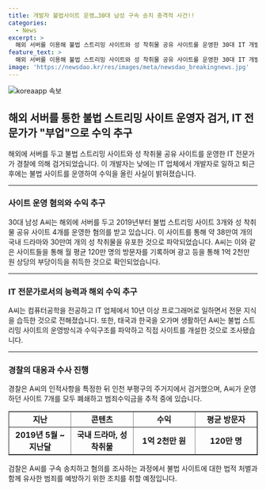 ```yaml
---
title: 개발자 불법사이트 운영…30대 남성 구속 송치 충격적 사건!!
categories:
  - News
excerpt: >
  해외 서버를 이용해 불법 스트리밍 사이트와 성 착취물 공유 사이트를 운영한 30대 IT 개발자가 검거됐다. A 씨는 2019년부터 7개 사이트를 운영하며 억대의 광고 수익을 올렸으며, 38만여 개의 국내 드라마 등과 30만여 개의 성 착취물을 유포했다. 경찰은 A 씨의 인적사항을 특정하고 인천 부평구에서 검거했으며, A 씨는 재택 근무를 하며 부업으로 사이트를 관리했다고 진술했다. 해당 사이트들은 모두 폐쇄되었고, 벌어들인 범죄수익금을 추적 중이다.
feature_text: >
  해외 서버를 이용해 불법 스트리밍 사이트와 성 착취물 공유 사이트를 운영한 30대 IT 개발자가 검거됐다. A 씨는 2019년부터 7개 사이트를 운영하며 억대의 광고 수익을 올렸으며, 38만여 개의 국내 드라마 등과 30만여 개의 성 착취물을 유포했다. 경찰은 A 씨의 인적사항을 특정하고 인천 부평구에서 검거했으며, A 씨는 재택 근무를 하며 부업으로 사이트를 관리했다고 진술했다. 해당 사이트들은 모두 폐쇄되었고, 벌어들인 범죄수익금을 추적 중이다.
image: 'https://newsdao.kr/res/images/meta/newsdao_breakingnews.jpg'
---
```


<p><img src="https://newsdao.kr/res/images/meta/newsdao_breakingnews.jpg" alt="koreaapp 속보" /></p>

<h2 data-ke-size="size26">해외 서버를 통한 불법 스트리밍 사이트 운영자 검거, IT 전문가가 "부업"으로 수익 추구</h2>

<p data-ke-size="size16">해외에 서버를 두고 불법 스트리밍 사이트와 성 착취물 공유 사이트를 운영한 IT 전문가가 경찰에 의해 검거되었습니다. 이 개발자는 낮에는 IT 업체에서 개발자로 일하고 퇴근 후에는 불법 사이트를 운영하여 수익을 올린 사실이 밝혀졌습니다.</p>

<hr>

<h3>사이트 운영 혐의와 수익 추구</h3>

<p data-ke-size="size16">30대 남성 A씨는 해외에 서버를 두고 2019년부터 불법 스트리밍 사이트 3개와 성 착취물 공유 사이트 4개를 운영한 혐의를 받고 있습니다. 이 사이트를 통해 약 38만여 개의 국내 드라마와 30만여 개의 성 착취물을 유포한 것으로 파악되었습니다. A씨는 이와 같은 사이트들을 통해 월 평균 120만 명의 방문자를 기록하며 광고 등을 통해 1억 2천만 원 상당의 부당이득을 취득한 것으로 확인되었습니다.</p>

<hr>

<h3>IT 전문가로서의 능력과 해외 수익 추구</h3>

<p data-ke-size="size16">A씨는 컴퓨터공학을 전공하고 IT 업체에서 10년 이상 프로그래머로 일하면서 전문 지식을 습득한 것으로 전해졌습니다. 또한, 태국과 한국을 오가며 생활하던 A씨는 불법 스트리밍 사이트의 운영방식과 수익구조를 파악하고 직접 사이트를 개설한 것으로 조사됐습니다.</p>

<hr>

<h3>경찰의 대응과 수사 진행</h3>

<p data-ke-size="size16">경찰은 A씨의 인적사항을 특정한 뒤 인천 부평구의 주거지에서 검거했으며, A씨가 운영하던 사이트 7개를 모두 폐쇄하고 범죄수익금을 추적 중에 있습니다.</p>

<table style="width: 100%;" border="1">
<tbody>
<tr>
<td style="text-align: center; width: 25%;"><b>지난</b></td>
<td style="text-align: center; width: 25%;"><b>콘텐츠</b></td>
<td style="text-align: center; width: 25%;"><b>수익</b></td>
<td style="text-align: center; width: 25%;"><b>평균 방문자</b></td>
</tr>
<tr>
<td style="text-align: center; height: 17px;"><b>2019년 5월 ~ 지난달</b></td>
<td style="text-align: center; height: 17px;"><b>국내 드라마, 성 착취물</b></td>
<td style="text-align: center; height: 17px;"><b>1억 2천만 원</b></td>
<td style="text-align: center; height: 17px;"><b>120만 명</b></td>
</tr>
</tbody>
</table>

<p data-ke-size="size16">검찰은 A씨를 구속 송치하고 혐의를 조사하는 과정에서 불법 사이트에 대한 법적 처벌과 함께 유사한 범죄를 예방하기 위한 조치를 취할 예정입니다.</p>

